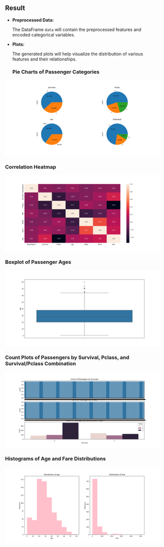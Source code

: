 ## Result

- **Preprocessed Data:**

  The DataFrame `data` will contain the preprocessed features and encoded categorical variables.

- **Plots:**

  The generated plots will help visualize the distribution of various features and their relationships.

  ### Pie Charts of Passenger Categories

![Pie Charts of Passenger Categories](images/Pie_Charts.png)

  ### Correlation Heatmap
![Correlation Heatmap](images/Correlation_Heatmap.png)

  ### Boxplot of Passenger Ages
![Boxplot of Passenger Ages](images/Boxplot.png)

  ### Count Plots of Passengers by Survival, Pclass, and Survival/Pclass Combination
![Count Plots of Passengers by Survival, Pclass, and Survival/Pclass Combination](images/Count_Plots.png)

  ### Histograms of Age and Fare Distributions
![Histograms of Age and Fare Distributions](images/Histograms.png)

